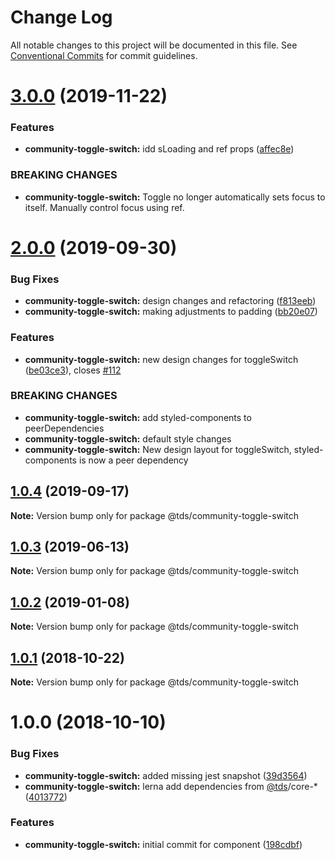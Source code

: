 # Change Log

All notable changes to this project will be documented in this file.
See [Conventional Commits](https://conventionalcommits.org) for commit guidelines.

# [3.0.0](https://github.com/telus/tds-community/compare/@tds/community-toggle-switch@2.0.0...@tds/community-toggle-switch@3.0.0) (2019-11-22)


### Features

* **community-toggle-switch:** idd sLoading and ref props ([affec8e](https://github.com/telus/tds-community/commit/affec8e))


### BREAKING CHANGES

* **community-toggle-switch:** Toggle no longer automatically sets focus to itself. Manually control focus using ref.





# [2.0.0](https://github.com/telus/tds-community/compare/@tds/community-toggle-switch@1.0.4...@tds/community-toggle-switch@2.0.0) (2019-09-30)


### Bug Fixes

* **community-toggle-switch:** design changes and refactoring ([f813eeb](https://github.com/telus/tds-community/commit/f813eeb))
* **community-toggle-switch:** making adjustments to padding ([bb20e07](https://github.com/telus/tds-community/commit/bb20e07))


### Features

* **community-toggle-switch:** new design changes for toggleSwitch ([be03ce3](https://github.com/telus/tds-community/commit/be03ce3)), closes [#112](https://github.com/telus/tds-community/issues/112)


### BREAKING CHANGES

* **community-toggle-switch:** add styled-components to peerDependencies
* **community-toggle-switch:** default style changes
* **community-toggle-switch:** New design layout for toggleSwitch, styled-components is now a peer dependency





## [1.0.4](https://github.com/telus/tds-community/compare/@tds/community-toggle-switch@1.0.3...@tds/community-toggle-switch@1.0.4) (2019-09-17)

**Note:** Version bump only for package @tds/community-toggle-switch





## [1.0.3](https://github.com/telus/tds-community/compare/@tds/community-toggle-switch@1.0.2...@tds/community-toggle-switch@1.0.3) (2019-06-13)

**Note:** Version bump only for package @tds/community-toggle-switch





## [1.0.2](https://github.com/telus/tds-community/compare/@tds/community-toggle-switch@1.0.1...@tds/community-toggle-switch@1.0.2) (2019-01-08)

**Note:** Version bump only for package @tds/community-toggle-switch

<a name="1.0.1"></a>

## [1.0.1](https://github.com/telus/tds-community/compare/@tds/community-toggle-switch@1.0.0...@tds/community-toggle-switch@1.0.1) (2018-10-22)

**Note:** Version bump only for package @tds/community-toggle-switch

<a name="1.0.0"></a>

# 1.0.0 (2018-10-10)

### Bug Fixes

- **community-toggle-switch:** added missing jest snapshot ([39d3564](https://github.com/telus/tds-community/commit/39d3564))
- **community-toggle-switch:** lerna add dependencies from [@tds](https://github.com/tds)/core-\* ([4013772](https://github.com/telus/tds-community/commit/4013772))

### Features

- **community-toggle-switch:** initial commit for component ([198cdbf](https://github.com/telus/tds-community/commit/198cdbf))

